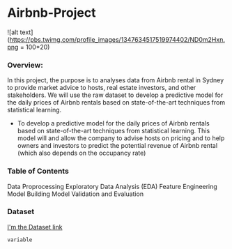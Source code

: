 # Airbnb-Project 

![alt text](https://pbs.twimg.com/profile_images/1347634517519974402/ND0m2Hxn.png = 100*20)


### Overview:

In this project, the purpose is to analyses data from Airbnb rental in Sydney to provide market advice to hosts, real estate investors, and other stakeholders. We will use the raw dataset to develop a predictive model for the daily prices of Airbnb rentals based on state-of-the-art techniques from statistical learning.

* To develop a predictive model for the daily prices of Airbnb rentals based on state-of-the-art techniques from statistical learning.  This model will and allow the company to advise hosts on pricing and to help owners and investors to predict the potential revenue of Airbnb rental (which also depends on the occupancy rate)


### Table of Contents 
Data Proprocessing
Exploratory Data Analysis (EDA)
Feature Engineering 
Model Building 
Model Validation and Evaluation 

### Dataset 

[I'm the Dataset link](https://drive.google.com/drive/folders/1BNznLRF-k_K9NwG7UwZfunQBeJ4eQO4Q?usp=sharing)




`variable`

